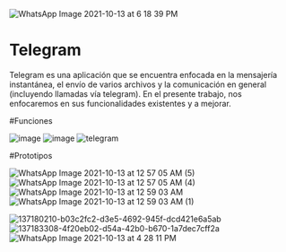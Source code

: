 ![WhatsApp Image 2021-10-13 at 6 18 39 PM](https://user-images.githubusercontent.com/92422984/137228612-56c96726-32ff-4d46-8da4-53a08f490f33.jpeg)
# Telegram
Telegram es una aplicación que se encuentra enfocada en la mensajería instantánea, el envío de varios archivos y la comunicación en general (incluyendo llamadas vía telegram).
En el presente trabajo, nos enfocaremos en sus funcionalidades existentes y a mejorar.

#Funciones

![image](https://user-images.githubusercontent.com/77464776/137080247-f1a553f4-e087-4c3d-890c-3514451111c8.png)
![image](https://user-images.githubusercontent.com/77464776/137216647-ca6e34bd-91bb-4811-b145-65bc257fb503.png)
![telegram](https://user-images.githubusercontent.com/92422984/137209236-47464f04-bc1e-4361-b38a-0ca2394658fc.PNG)

#Prototipos

![WhatsApp Image 2021-10-13 at 12 57 05 AM (5)](https://user-images.githubusercontent.com/77464776/137080278-a0a67aac-5474-4931-a565-a93f5f8056b0.jpeg)
![WhatsApp Image 2021-10-13 at 12 57 05 AM (4)](https://user-images.githubusercontent.com/77464776/137080282-126183a1-9356-46e3-8ea0-3029fdb9657e.jpeg)
![WhatsApp Image 2021-10-13 at 12 59 03 AM](https://user-images.githubusercontent.com/77464776/137080292-904e3cd9-2d20-402b-9161-396783c3d5b7.jpeg)
![WhatsApp Image 2021-10-13 at 12 59 03 AM (1)](https://user-images.githubusercontent.com/77464776/137080305-67eacb42-b5b3-4f9b-aad0-34b45af05775.jpeg)

![137180210-b03c2fc2-d3e5-4692-945f-dcd421e6a5ab](https://user-images.githubusercontent.com/77464776/137215895-6a4d1554-5ffc-4d4d-a29f-1cd58c0e6353.png)
![137183308-4f20eb02-d54a-42b0-b670-1a7dec7cff2a](https://user-images.githubusercontent.com/77464776/137215911-1962ec68-6464-4782-b43a-29a9d2564c74.png)
![WhatsApp Image 2021-10-13 at 4 28 11 PM](https://user-images.githubusercontent.com/77464776/137215933-1c8bf7f1-a57b-4806-8ae5-157454298072.jpeg)
